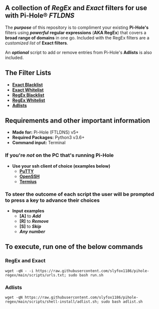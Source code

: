 ## A collection of *RegEx* and *Exact* filters for use with Pi-Hole® *FTLDNS*

The ***purpose*** of this repository is to compliment your existing **Pi-Hole's** filters using ***powerful*** **regular expressions** (**AKA RegEx**) that covers a **broad range of domains** in one go. Included with the RegEx filters are a *customized list* of **Exact filters**.

An ***optional*** script to add or remove entries from Pi-Hole's **Adlists** is also included.

## The Filter Lists
  - **[Exact Blacklist](https://raw.githubusercontent.com/slyfox1186/pihole-regex/main/domains/blacklist/exact-blacklist.txt)**
  - **[Exact Whitelist](https://raw.githubusercontent.com/slyfox1186/pihole-regex/main/domains/whitelist/exact-whitelist.txt)**
  - **[RegEx Blacklist](https://raw.githubusercontent.com/slyfox1186/pihole-regex/main/domains/blacklist/regex-blacklist.txt)**
  - **[RegEx Whitelist](https://raw.githubusercontent.com/slyfox1186/pihole-regex/main/domains/whitelist/regex-whitelist.txt)**
  - **[Adlists](https://raw.githubusercontent.com/slyfox1186/pihole-regex/main/domains/adlist/adlists.txt)**

## Requirements and other important information
* **Made for:** Pi-Hole (FTLDNS) v5+
* **Required Packages:** Python3 v3.6+
* **Command input:** Terminal

### If you're *not* on the PC that's running Pi-Hole
* **Use your ssh client of choice (examples below)**
  - **[PuTTY](https://www.putty.org/)**
  - **[OpenSSH](https://www.openssh.com/)**
  - **[Termius](https://termius.com/)**

### **To steer the outcome of each script the user will be prompted to press a key to advance their choices**
* **Input examples**
  - **[A]** to ***Add***
  - **[R]** to ***Remove***
  - **[S]** to ***Skip***
  - ***Any number***

## To execute, run one of the below commands

### RegEx and Exact
```
wget -qN - -i https://raw.githubusercontent.com/slyfox1186/pihole-regex/main/scripts/urls.txt; sudo bash run.sh

```
### Adlists
```
wget -qN https://raw.githubusercontent.com/slyfox1186/pihole-regex/main/scripts/shell-install/adlist.sh; sudo bash adlist.sh

```

